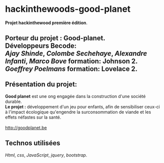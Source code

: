 # hackinthewoods-good-planet
**Projet hackinthewood première édition**.

**Porteur du projet** :
Good-planet. <br/>
Développeurs **Becode**: <br/>
_Ajay Shinde_, _Colombe Sechehaye_, _Alexandre Infanti_, _Marco Bove_ formation: **Johnson 2**. <br />
_Goeffrey Poelmans_ formation: **Lovelace 2**.<br /><br />
Présentation du projet:
--------------------------

**Good planet** est une ong engagée dans la construction d'une société durable.<br />
**Le projet :** développement d'un jeu pour enfants, afin de sensibiliser ceux-ci à l'impact écologique qu'engendre la surconsommation de viande et les effets néfastes sur la santé.<br /><br />
http://goodplanet.be

Technos utilisées
-----------------

_Html_, _css_, _JavaScript_, _jquery_, _bootstrap_.

